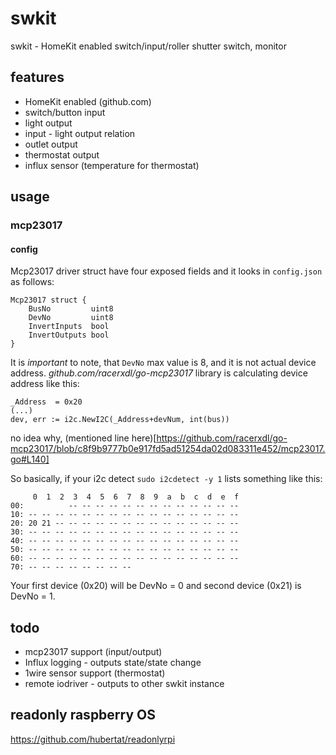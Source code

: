# swkit
swkit - HomeKit enabled switch/input/roller shutter switch, monitor

## features
* HomeKit enabled (github.com)
* switch/button input
* light output
* input - light output relation
* outlet output
* thermostat output
* influx sensor (temperature for thermostat)

## usage

### mcp23017

#### config

Mcp23017 driver struct have four exposed fields and it looks in `config.json` as follows:
```
Mcp23017 struct {
	BusNo         uint8
	DevNo         uint8
	InvertInputs  bool
	InvertOutputs bool
}
```

It is *important* to note, that `DevNo` max value is 8, and it is not actual device address.
*github.com/racerxdl/go-mcp23017* library is calculating device address like this:
```
_Address  = 0x20
(...)
dev, err := i2c.NewI2C(_Address+devNum, int(bus))
```
no idea why, (mentioned line here)[https://github.com/racerxdl/go-mcp23017/blob/c8f9b9777b0e917fd5ad51254da02d083311e452/mcp23017.go#L140]

So basically, if your i2c detect `sudo i2cdetect -y 1` lists something like this:
```
     0  1  2  3  4  5  6  7  8  9  a  b  c  d  e  f
00:          -- -- -- -- -- -- -- -- -- -- -- -- -- 
10: -- -- -- -- -- -- -- -- -- -- -- -- -- -- -- -- 
20: 20 21 -- -- -- -- -- -- -- -- -- -- -- -- -- -- 
30: -- -- -- -- -- -- -- -- -- -- -- -- -- -- -- -- 
40: -- -- -- -- -- -- -- -- -- -- -- -- -- -- -- -- 
50: -- -- -- -- -- -- -- -- -- -- -- -- -- -- -- -- 
60: -- -- -- -- -- -- -- -- -- -- -- -- -- -- -- -- 
70: -- -- -- -- -- -- -- --   
```
Your first device (0x20) will be DevNo = 0 and second device (0x21) is DevNo = 1.

## todo

* mcp23017 support (input/output)
* Influx logging - outputs state/state change
* 1wire sensor support (thermostat)
* remote iodriver - outputs to other swkit instance

## readonly raspberry OS

https://github.com/hubertat/readonlyrpi


